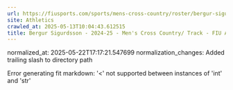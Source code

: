 ```yaml
---
url: https://fiusports.com/sports/mens-cross-country/roster/bergur-sigurdsson/13029/
site: Athletics
crawled_at: 2025-05-13T10:04:43.612515
title: Bergur Sigurdsson - 2024-25 - Men's Cross Country/ Track - FIU Athletics
---
```

normalized_at: 2025-05-22T17:17:21.547699
normalization_changes: Added trailing slash to directory path

Error generating fit markdown: '<' not supported between instances of 'int' and 'str'